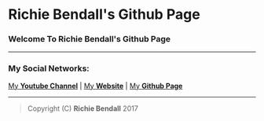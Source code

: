 # Richie Bendall's Github Page
### Welcome To Richie Bendall's Github Page
___
### My Social Networks:
[My **Youtube Channel**](https://www.youtube.com/channel/UCxOiLzcbFeW-Ayz_MbgWIXw)
|
[My **Website**](https://www.richie-bendall.ml)
|
[My **Github Page**](https://github.com/Richienb)
___
> Copyright (C) **Richie Bendall** 2017
